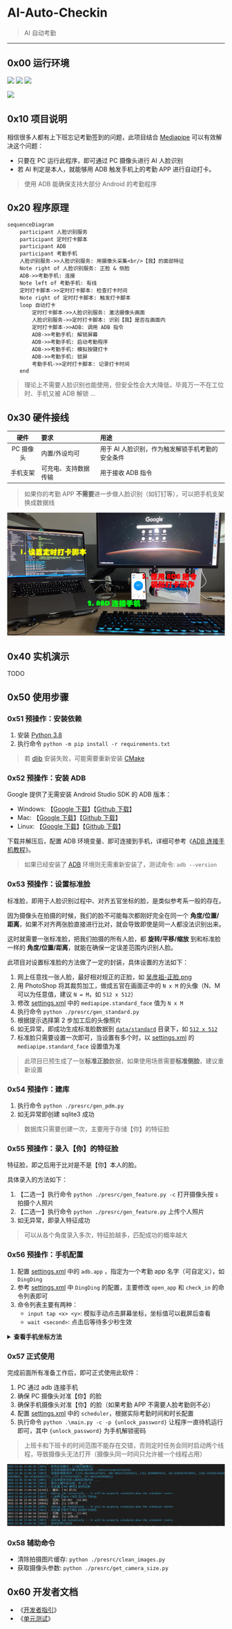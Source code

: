 # AI-Auto-Checkin

> AI 自动考勤

------

## 0x00 运行环境

![](https://img.shields.io/badge/Windows-x64-brightgreen.svg) ![](https://img.shields.io/badge/Mac-x64-brightgreen.svg) ![](https://img.shields.io/badge/Linux-x64-brightgreen.svg)

![](https://img.shields.io/badge/Python-3.8-red.svg)


## 0x10 项目说明

相信很多人都有上下班忘记考勤签到的问题，此项目结合 [Mediapipe](https://mediapipe.dev/) 可以有效解决这个问题：

- 只要在 PC 运行此程序，即可通过 PC 摄像头进行 AI 人脸识别
- 若 AI 判定是本人，就能够用 ADB 触发手机上的考勤 APP 进行自动打卡。

> 使用 ADB 能确保支持大部分 Android 的考勤程序


## 0x20 程序原理

```mermaid
sequenceDiagram
    participant 人脸识别服务
    participant 定时打卡脚本
    participant ADB
    participant 考勤手机
    人脸识别服务->>人脸识别服务: 用摄像头采集<br/>【我】的面部特征
    Note right of 人脸识别服务: 正脸 & 侧脸
    ADB->>考勤手机: 连接
    Note left of 考勤手机: 有线
    定时打卡脚本->>定时打卡脚本: 检查打卡时间
    Note right of 定时打卡脚本: 触发打卡脚本
    loop 自动打卡
        定时打卡脚本->>人脸识别服务: 激活摄像头画面
        人脸识别服务->>定时打卡脚本: 识别【我】是否在画面内
        定时打卡脚本->>ADB: 调用 ADB 指令
        ADB->>考勤手机: 解锁屏幕
        ADB->>考勤手机: 启动考勤程序
        ADB->>考勤手机: 模拟按键打卡
        ADB->>考勤手机: 锁屏
        考勤手机->>定时打卡脚本: 记录打卡时间
    end
```

> 理论上不需要人脸识别也能使用，但安全性会大大降低，毕竟万一不在工位时、手机又被 ADB 解锁 ...


## 0x30 硬件接线

| 硬件 | 要求 | 用途 |
|:---:|:---|:---|
| PC 摄像头 | 内置/外设均可 | 用于 AI 人脸识别，作为触发解锁手机考勤的安全条件 |
| 手机支架 | 可充电、支持数据传输 | 用于接收 ADB 指令 |

> 如果你的考勤 APP **不需要**进一步做人脸识别（如钉钉等），可以把手机支架换成数据线


![](./imgs/01.jpg)


## 0x40 实机演示

TODO


## 0x50 使用步骤

### 0x51 预操作：安装依赖

1. 安装 [Python 3.8](https://www.python.org/downloads/release/python-385/)
2. 执行命令 `python -m pip install -r requirements.txt`

> 若 [dlib](http://dlib.net/) 安装失败，可能需要重新安装 [CMake](https://cmake.org/)


### 0x52 预操作：安装 ADB

Google 提供了无需安装 Android Studio SDK 的 ADB 版本：

- Windows:  【[Google 下载](https://dl.google.com/android/repository/platform-tools-latest-windows.zip)】【[Github 下载](./adb/platform-tools_r33.0.3-windows.zip)】
- Mac:  【[Google 下载](https://dl.google.com/android/repository/platform-tools-latest-darwin.zip)】【[Github 下载](./adb/platform-tools_r33.0.3-darwin.zip)】
- Linux:  【[Google 下载](https://dl.google.com/android/repository/platform-tools-latest-linux.zip)】【[Github 下载](./adb/platform-tools_r33.0.3-linux.zip)】

下载并解压后，配置 ADB 环境变量、即可连接到手机，详细可参考《[ADB 连接手机教程](TODO)》。

> 如果已经安装了 [ADB](https://developer.android.com/studio/command-line/adb?hl=zh-cn) 环境则无需重新安装了，测试命令: `adb --version`


### 0x53 预操作：设置标准脸 

标准脸，即用于人脸识别过程中、对齐五官坐标的脸，是类似参考系一般的存在。

因为摄像头在拍摄的时候，我们的脸不可能每次都刚好完全在同一个 **角度/位置/距离**，如果不对齐两张脸直接进行比对，就会导致即使是同一人都没法识别出来。

这时就需要一张标准脸，把我们拍摄的所有人脸，都 **旋转/平移/缩放** 到和标准脸一样的 **角度/位置/距离**，就能在确保一定误差范围内识别人脸。

此项目对设置标准脸的方法做了一定的封装，具体设置的方法如下：

1. 网上任意找一张人脸，最好相对规正的正脸，如 [吴彦祖-正脸.png](./face/00_standard/吴彦祖-正脸.png)
2. 用 PhotoShop 将其裁剪加工，做成五官在画面正中的 `N x M` 的头像（N、M 可以为任意值，建议 `N = M`，如 `512 x 512`）
3. 修改 [settings.xml](./conf/settings.yml) 中的 `mediapipe.standard_face` 值为 `N x M`
4. 执行命令 `python ./presrc/gen_standard.py`
5. 根据提示选择第 2 步加工后的头像照片
6. 如无异常，即成功生成标准脸数据到 [`data/standard`](./data/standard/) 目录下，如 [`512 x 512`](./data/standard//512x512)
7. 标准脸只需要设置一次即可，当设置有多个时，以 [settings.xml](./conf/settings.yml) 的 `mediapipe.standard_face` 设置值为准

> 此项目已预生成了一张**标准正脸**数据，如果使用场景需要**标准侧脸**，建议重新设置


### 0x54 预操作：建库

1. 执行命令 `python ./presrc/gen_pdm.py`
2. 如无异常即创建 sqlite3 成功

> 数据库只需要创建一次，主要用于存储【你】的特征脸


### 0x55 预操作：录入【你】的特征脸

特征脸，即之后用于比对是不是【你】本人的脸。

具体录入的方法如下：

1. 【二选一】执行命令 `python ./presrc/gen_feature.py -c` 打开摄像头按 `s` 拍摄个人照片
2. 【二选一】执行命令 `python ./presrc/gen_feature.py` 上传个人照片
3. 如无异常，即录入特征成功

> 可以从各个角度录入多次，特征脸越多，匹配成功的概率越大


### 0x56 预操作：手机配置

1. 配置 [settings.xml](./conf/settings.yml) 中的 `adb.app` ，指定为一个考勤 app 名字（可自定义），如 `DingDing`
2. 参考 [settings.xml](./conf/settings.yml) 中 `DingDing` 的配置，主要修改 `open_app` 和 `check_in` 的命令列表即可
3. 命令列表主要有两种：
    - `input tap <x> <y>`: 模拟手动点击屏幕坐标，坐标值可以截屏后查看
    - `wait <second>`: 点击后等待多少秒生效


<details>
<summary><b>查看手机坐标方法</b></summary>
<br/>

坐标值可以截屏后查看：

- 方法一 PS : 菜单 `->` 窗口 `->` 信息 `->` `十` `->` 像素，鼠标悬浮在图片上后即可查看坐标
- 方法二画图: 鼠标悬浮在图片上后，直接在左下角即可查看

![](./imgs/02.png)

</details>


### 0x57 正式使用

完成前面所有准备工作后，即可正式使用此软件：

1. PC 通过 adb 连接手机
2. 确保 PC 摄像头对准【你】的脸
3. 确保手机摄像头对准【你】的脸（如果考勤 APP 不需要人脸考勤则不必）
4. 配置 [settings.xml](./conf/settings.yml) 中的 `scheduler`，根据实际考勤时间和时长配置
5. 执行命令 `python .\main.py -c -p {unlock_password}` 让程序一直待机运行即可，其中 `{unlock_password}` 为手机解锁密码

> 上班卡和下班卡的时间范围不能存在交错，否则定时任务会同时启动两个线程，导致摄像头无法打开（摄像头同一时间只允许被一个线程占用）

![](./imgs/03.png)


### 0x58 辅助命令

- 清除拍摄图片缓存: `python ./presrc/clean_images.py`
- 获取摄像头参数: `python ./presrc/get_camera_size.py`


## 0x60 开发者文档

- 《[开发者指引](./DevSOP.md)》
- 《[单元测试](./tests/)》
